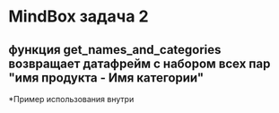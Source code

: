 # MindBox задача 2 #
## функция get_names_and_categories возвращает датафрейм с набором всех пар "имя продукта - Имя категории"
*Пример использования внутри
